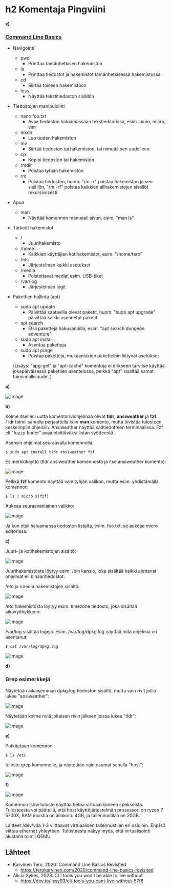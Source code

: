 # h2 Komentaja Pingviini

__x)__
### [Command Line Basics](https://terokarvinen.com/2020/command-line-basics-revisited/?fromSearch=command%20line%20basics%20revisited)
- Navigointi
  
  - pwd
    - Printtaa tämänhetkisen hakemiston
  - ls
    - Printtaa tiedostot ja hakemistot tämänhetkisessä hakemistossa 
  - cd
    - Siirtää toiseen hakemistoon
  - less
    - Näyttää tekstitiedoston sisällön
- Tiedostojen manipulointi
  - nano foo.txt
    - Avaa tiedoston haluamassaan tekstieditorissa, esim. nano, micro, vim
  - mkdir
    - Luo uuden hakemiston
  - mv
    - Siirtää tiedoston tai hakemiston, tai nimeää sen uudelleen
  - cp
    - Kopioi tiedoston tai hakemiston
  - rmdir
    - Poistaa tyhjän hakemiston
  - rm
    - Poistaa tiedoston, huom: "rm -r" poistaa hakemiston ja sen sisällön, "rm -rf" poistaa kaikkien alihakemistojen sisällöt rekursiivisesti
- Apua
  - man
    - Näyttää komennon manuaali sivun, esim. "man ls"
- Tärkeät hakemistot
  - /
    - Juurihakemisto
  - /home
    - Kaikkien käyttäjien kotihakemistot, esim. "/home/tero"
  - /etc
    - Järjestelmän kaikki asetukset
  - /media
    - Poistettavat mediat esim. USB-tikut
  - /var/log
    - Järjestelmän logit
- Pakettien hallinta (apt)
  - sudo apt update
    - Päivittää saatavilla olevat paketit, huom: "sudo apt upgrade" päivittää kaikki asennetut paketit
  - apt search
    - Etsii paketteja hakusanoilla, esim. "apt search dungeon adventure"
  - sudo apt install
    - Asentaa paketteja
  - sudo apt purge
    - Poistaa paketteja, mukaanlukien paketteihin liittyvät asetukset
  
  (Lisäys: "apg-get" ja "apt-cache" komentoja ei erikseen tarvitse käyttää jokapäiväisessä pakettien asentelussa, pelkkä "apt" sisältää samat toiminnallisuudet.)

__a)__

![image](https://github.com/user-attachments/assets/bdca158a-7465-4a9d-8f48-c33a80203d0f)


__b)__

Kolme itselleni uutta komentoriviohjelmaa olivat __tldr__, __ansiweather__ ja __fzf__. Tldr toimii samalla perjaattella kuin __man__ komento, mutta tiivistää tulosteen keskeimpiin ohjeisiin. Ansiweather näyttää säätiedotteen terminaalissa. Fzf eli "fuzzy finder" avaa etsittäväksi listan syötteestä.

Asensin ohjelmat seuraavalla komennolla:

    $ sudo apt install tldr ansiweather fzf

Esimerkkikäyttö (tldr ansiweather komennosta ja itse ansiweather komento):

![image](https://github.com/user-attachments/assets/67d3bf3f-431b-4f52-877e-3c9ae2a05424)

Pelkkä __fzf__ komento näyttää vain tyhjän valikon, mutta esim. yhdistämällä komennot:

    $ ls | micro $(fzf)

Aukeaa seuraavanlainen valikko:

![image](https://github.com/user-attachments/assets/c003382a-719a-43bd-a4a3-2232622f6676)

Ja kun etsii haluamansa tiedoston listalta, esim. foo.txt, se aukeaa micro editorissa.


__c)__

Juuri- ja kotihakemistojen sisältö:

![image](https://github.com/user-attachments/assets/fafa8db5-fec4-4176-a8af-8e184d6b24e1)

Juurihakemistosta löytyy esim. /bin kansio, joka sisältää kaikki ajettavat ohjelmat eli binääritiedostot.

/etc ja /media hakemistojen sisältö:

![image](https://github.com/user-attachments/assets/7c5bdfd2-20d6-45bf-91c8-60052bfaf036)

/etc hakemistosta löytyy esim. timezone tiedosto, joka sisältää aikavyöhykkeen:

![image](https://github.com/user-attachments/assets/e3404d56-83fd-42e5-bf06-81730c94de2f)

/var/log sisältää logeja. Esim. /var/log/dpkg.log näyttää mitä ohjelmia on asentanut:

    $ cat /var/log/dpkg.log

![image](https://github.com/user-attachments/assets/08ffdba2-4f77-4940-b3fa-8f7fade2ad90)

__d)__

### Grep esimerkkejä
Näytetään aikaisemman dpkg.log tiedoston sisältö, mutta vain rivit joilla lukee "ansiweather":

![image](https://github.com/user-attachments/assets/c002e8a2-d6d8-48f2-9569-f6d316bde13e)

Näytetään kolme riviä jokaisen rivin jälkeen joissa lukee "tldr":

![image](https://github.com/user-attachments/assets/205b2395-9d1c-42ca-bb9a-23496efe21da)

__e)__

Putkitetaan komennon 

    $ ls /etc

tuloste grep komennolle, ja näytetään vain osumat sanalla "host":

![image](https://github.com/user-attachments/assets/6fafac86-0043-4e2b-8670-a2e5ac249dda)

__f)__

![image](https://github.com/user-attachments/assets/dbefdf3b-aced-4b88-9369-dc847b87cf02)

Komennon lshw tuloste näyttää tietoa virtuaalikoneen spekseistä. Tulosteesta voi päätellä, että host käyttöjärjestelmän prosessori on ryzen 7 5700X, RAM muistia on allokoitu 4GB, ja tallennustilaa on 20GB. 

Laitteet /dev/vda 1-3 viittaavat virtuaalisen tallennustilan eri osioihin. Enp1s0 viittaa ethernet yhteyteen. Tulosteesta näkyy myös, että virtualisointi alustana toimii QEMU.

## Lähteet

- Karvinen Tero, 2020: Command Line Basics Revisited
  - https://terokarvinen.com/2020/command-line-basics-revisited
- Alicia Sykes, 2023: CLI tools you won't be able to live without
  - https://dev.to/lissy93/cli-tools-you-cant-live-without-57f6

